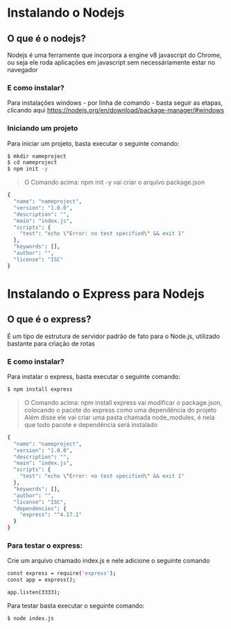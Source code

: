 # Instalando o Nodejs
## O que é o nodejs?
Nodejs é uma ferramente que incorpora a engine v8 javascript do Chrome, ou seja ele roda aplicações em javascript sem necessáriamente estar no navegador
### E como instalar?
Para instalações windows - por linha de comando -  basta seguir as etapas, clicando aqui https://nodejs.org/en/download/package-manager/#windows

### Iniciando um projeto
Para iniciar um projeto, basta executar o seguinte comando:
```sh
$ mkdir nameproject
$ cd nameproject
$ npm init -y
```

> O Comando acima: npm init -y vai criar o arquivo package.json
```sh
{
  "name": "nameproject",
  "version": "1.0.0",
  "description": "",
  "main": "index.js",
  "scripts": {
    "test": "echo \"Error: no test specified\" && exit 1"
  },
  "keywords": [],
  "author": "",
  "license": "ISC"
}
```

# Instalando o Express para Nodejs
## O que é o express?
É um tipo de estrutura de servidor padrão de fato para o Node.js, utilizado bastante para criação de rotas
### E como instalar?
Para instalar o express, basta executar o seguinte comando:
```sh
$ npm install express
```

> O Comando acima: npm install express vai modificar o package.json, colocando o pacote do express como uma dependência do projeto
> Além disse ele vai criar uma pasta chamada node_modules, é nela que todo pacote e dependência será instalado
```sh
{
  "name": "nameproject",
  "version": "1.0.0",
  "description": "",
  "main": "index.js",
  "scripts": {
    "test": "echo \"Error: no test specified\" && exit 1"
  },
  "keywords": [],
  "author": "",
  "license": "ISC",
  "dependencies": {
    "express": "^4.17.1"
  }
}
```
### Para testar o express:
Crie um arquivo chamado index.js e nele adicione o seguinte comando
```sh
const express = require('express');
const app = express();

app.listen(3333);
```

Para testar basta executar o seguinte comando:
```sh
$ node index.js
```